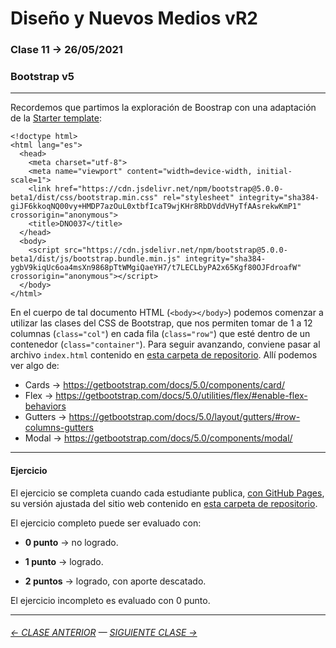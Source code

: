 # Diseño y Nuevos Medios vR2

### Clase 11 → 26/05/2021

### Bootstrap v5

- - - - - - - 

Recordemos que partimos la exploración de Boostrap con una adaptación de la [Starter template](https://getbootstrap.com/docs/5.0/getting-started/introduction/#starter-template): 

```
<!doctype html>
<html lang="es">
  <head>
    <meta charset="utf-8">
    <meta name="viewport" content="width=device-width, initial-scale=1">
    <link href="https://cdn.jsdelivr.net/npm/bootstrap@5.0.0-beta1/dist/css/bootstrap.min.css" rel="stylesheet" integrity="sha384-giJF6kkoqNQ00vy+HMDP7azOuL0xtbfIcaT9wjKHr8RbDVddVHyTfAAsrekwKmP1" crossorigin="anonymous">
    <title>DNO037</title>
  </head>
  <body>
    <script src="https://cdn.jsdelivr.net/npm/bootstrap@5.0.0-beta1/dist/js/bootstrap.bundle.min.js" integrity="sha384-ygbV9kiqUc6oa4msXn9868pTtWMgiQaeYH7/t7LECLbyPA2x65Kgf80OJFdroafW" crossorigin="anonymous"></script>
  </body>
</html>
```

En el cuerpo de tal documento HTML (`<body></body>`) podemos comenzar a utilizar las clases del CSS de Bootstrap, que nos permiten tomar de 1 a 12 columnas (`class="col"`) en cada fila (`class="row"`) que esté dentro de un contenedor (`class="container"`). Para seguir avanzando, conviene pasar al archivo `index.html` contenido en [esta carpeta de repositorio](https://profesorfaco.github.io/dno037-2021/clase-11/index.html). Allí podemos ver algo de:

- Cards → https://getbootstrap.com/docs/5.0/components/card/
- Flex → https://getbootstrap.com/docs/5.0/utilities/flex/#enable-flex-behaviors
- Gutters → https://getbootstrap.com/docs/5.0/layout/gutters/#row-columns-gutters
- Modal → https://getbootstrap.com/docs/5.0/components/modal/

- - - - - - - 

#### Ejercicio

El ejercicio se completa cuando cada estudiante publica, [con GitHub Pages](https://docs.github.com/es/free-pro-team@latest/github/working-with-github-pages/configuring-a-publishing-source-for-your-github-pages-site), su versión ajustada del sitio web contenido en [esta carpeta de repositorio](https://profesorfaco.github.io/dno037-2021/clase-11/).

El ejercicio completo puede ser evaluado con:

- **0 punto** → no logrado.

- **1 punto** → logrado.

- **2 puntos** → logrado, con aporte descatado.

El ejercicio incompleto es evaluado con 0 punto.

- - - - - - - 

###### [← CLASE ANTERIOR](https://github.com/profesorfaco/dno037-2021/tree/main/clase-10) — [SIGUIENTE CLASE →](https://github.com/profesorfaco/dno037-2021/tree/main/clase-12)
